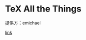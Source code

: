 # TeX All the Things
提供方：emichael

[link](https://chrome.google.com/webstore/detail/tex-all-the-things/cbimabofgmfdkicghcadidpemeenbffn)
